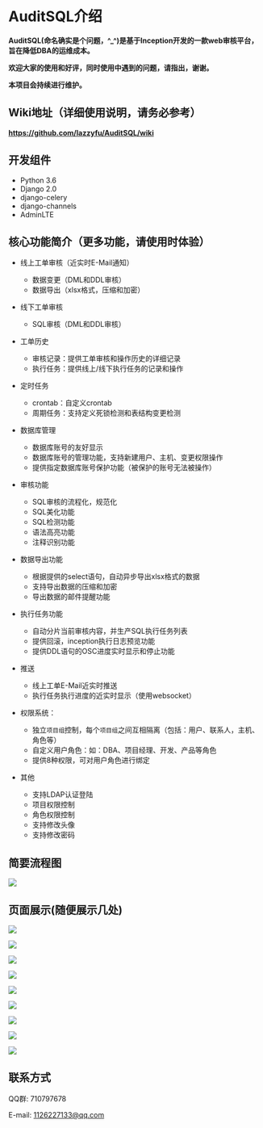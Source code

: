 AuditSQL介绍
===============

**AuditSQL(命名确实是个问题，^_^)是基于Inception开发的一款web审核平台，旨在降低DBA的运维成本。**

**欢迎大家的使用和好评，同时使用中遇到的问题，请指出，谢谢。**

**本项目会持续进行维护。**

## Wiki地址（详细使用说明，请务必参考）

**https://github.com/lazzyfu/AuditSQL/wiki**

## 开发组件

- Python 3.6
- Django 2.0 
- django-celery
- django-channels
- AdminLTE

## 核心功能简介（更多功能，请使用时体验）

- 线上工单审核（近实时E-Mail通知）
  - 数据变更（DML和DDL审核）
  - 数据导出（xlsx格式，压缩和加密）

- 线下工单审核
  - SQL审核（DML和DDL审核）
  
- 工单历史
   - 审核记录：提供工单审核和操作历史的详细记录
   - 执行任务：提供线上/线下执行任务的记录和操作

- 定时任务
  - crontab：自定义crontab
  - 周期任务：支持定义死锁检测和表结构变更检测

- 数据库管理
   - 数据库账号的友好显示
   - 数据库账号的管理功能，支持新建用户、主机、变更权限操作
   - 提供指定数据库账号保护功能（被保护的账号无法被操作）

- 审核功能
   - SQL审核的流程化，规范化
   - SQL美化功能
   - SQL检测功能
   - 语法高亮功能
   - 注释识别功能

- 数据导出功能
   - 根据提供的select语句，自动异步导出xlsx格式的数据
   - 支持导出数据的压缩和加密
   - 导出数据的邮件提醒功能

- 执行任务功能
   - 自动分片当前审核内容，并生产SQL执行任务列表
   - 提供回滚，inception执行日志预览功能
   - 提供DDL语句的OSC进度实时显示和停止功能

- 推送
   - 线上工单E-Mail近实时推送
   - 执行任务执行进度的近实时显示（使用websocket）
  
- 权限系统：
  - 独立`项目组`控制，每个`项目组`之间互相隔离（包括：用户、联系人，主机、角色等）
  - 自定义用户角色：如：DBA、项目经理、开发、产品等角色
  - 提供8种权限，可对用户角色进行绑定

- 其他
   - 支持LDAP认证登陆
   - 项目权限控制
   - 角色权限控制
   - 支持修改头像
   - 支持修改密码


## 简要流程图

![](https://github.com/lazzyfu/AuditSQL/blob/master/media/png/lct.png)

## 页面展示(随便展示几处)

![](https://github.com/lazzyfu/AuditSQL/blob/master/media/png/1.png)

![](https://github.com/lazzyfu/AuditSQL/blob/master/media/png/2.png)

![](https://github.com/lazzyfu/AuditSQL/blob/master/media/png/3.png)

![](https://github.com/lazzyfu/AuditSQL/blob/master/media/png/4.png)

![](https://github.com/lazzyfu/AuditSQL/blob/master/media/png/5.png)

![](https://github.com/lazzyfu/AuditSQL/blob/master/media/png/6.png)

![](https://github.com/lazzyfu/AuditSQL/blob/master/media/png/7.png)

![](https://github.com/lazzyfu/AuditSQL/blob/master/media/png/8.png)

![](https://github.com/lazzyfu/AuditSQL/blob/master/media/png/9.png)
## 联系方式
   
QQ群: 710797678

E-mail: 1126227133@qq.com